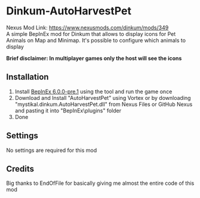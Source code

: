 # Dinkum-AutoHarvestPet

Nexus Mod Link: <https://www.nexusmods.com/dinkum/mods/349>  
A simple BepInEx mod for Dinkum that allows to display icons for Pet Animals on Map and Minimap. It's possible to configure which animals to display

**Brief disclaimer: In multiplayer games only the host will see the icons**

## Installation
1. Install [BepInEx 6.0.0-pre.1](https://discord.com/channels/892654052989628436/1060375232642306088/1060375232642306088) using the tool and run the game once
2. Download and Install "AutoHarvestPet" using Vortex or by downloading "mystikal.dinkum.AutoHarvestPet.dll" from Nexus Files or GitHub Nexus and pasting it into "BepInEx\plugins\" folder
3. Done

## Settings
No settings are required for this mod

## Credits
Big thanks to EndOfFile for basically giving me almost the entire code of this mod
